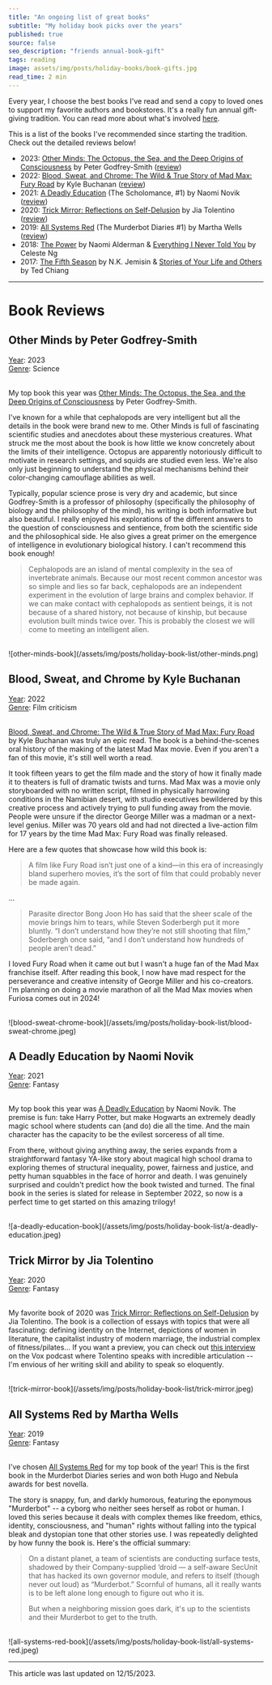 ```yaml
---
title: "An ongoing list of great books"
subtitle: "My holiday book picks over the years"
published: true
source: false
seo_description: "friends annual-book-gift"
tags: reading
image: assets/img/posts/holiday-books/book-gifts.jpg
read_time: 2 min
---
```


Every year, I choose the best books I've read and send a copy to 
loved ones to support my favorite authors and bookstores. It's a really
fun annual gift-giving tradition. You can read more about what's involved [here](/blog/2023/01/16/holiday-books/).

This is a list of the books I've recommended since starting the tradition. Check out the detailed reviews below!
- 2023: [Other Minds: The Octopus, the Sea, and the Deep Origins of Consciousness](https://www.goodreads.com/en/book/show/28116739) by Peter Godfrey-Smith ([review](#other-minds-by-peter-godfrey-smith))
- 2022: [Blood, Sweat, and Chrome: The Wild & True Story of Mad Max: Fury Road](https://www.goodreads.com/book/show/57789644-blood-sweat-chrome) by Kyle Buchanan ([review](#blood-sweat-and-chrome-by-kyle-buchanan))
- 2021: [A Deadly Education](https://www.goodreads.com/book/show/50548197-a-deadly-education) (The Scholomance, #1) by Naomi Novik ([review](#a-deadly-education-by-naomi-novik))
- 2020: [Trick Mirror: Reflections on Self-Delusion](https://www.goodreads.com/book/show/43126457-trick-mirror) by Jia Tolentino ([review](#trick-mirror-by-jia-tolentino))
- 2019: [All Systems Red](https://www.goodreads.com/book/show/32758901-all-systems-red) (The Murderbot Diaries #1) by Martha Wells ([review](#all-systems-red-by-martha-wells))
- 2018: [The Power](https://www.goodreads.com/book/show/29751398-the-power) by Naomi Alderman & [Everything I Never Told You](https://www.goodreads.com/book/show/18693763-everything-i-never-told-you) by Celeste Ng
- 2017: [The Fifth Season](https://www.goodreads.com/book/show/19161852-the-fifth-season) by N.K. Jemisin & [Stories of Your Life and Others](https://www.goodreads.com/book/show/223380.Stories_of_Your_Life_and_Others) by Ted Chiang


<hr class="section-divider" />

# Book Reviews

## Other Minds by Peter Godfrey-Smith

<u>Year</u>: 2023<br />
<u>Genre</u>: Science<br /><br />

My top book this year was [Other Minds: The Octopus, the Sea, and the Deep Origins of Consciousness](https://www.goodreads.com/en/book/show/28116739) by Peter Godfrey-Smith. 

I've known for a while that cephalopods are very intelligent but all the details in the book were brand new to me. Other Minds is full of fascinating scientific studies and anecdotes about these mysterious creatures. What struck me the most about the book is how little we know concretely about the limits of their intelligence. Octopus are apparently notoriously difficult to motivate in research settings, and squids are studied even less. We're also only just beginning to understand the physical mechanisms behind their color-changing camouflage abilities as well. 

Typically, popular science prose is very dry and academic, but since Godfrey-Smith is a professor of philosophy (specifically the philosophy of biology and the philosophy of the mind), his writing is both informative but also beautiful. I really enjoyed his explorations of the different answers to the question of consciousness and sentience, from both the scientific side and the philosophical side. He also gives a great primer on the emergence of intelligence in evolutionary biological history. I can't recommend this book enough!

> Cephalopods are an island of mental complexity in the sea of invertebrate animals. Because our most recent common ancestor was so simple and lies so far back, cephalopods are an independent experiment in the evolution of large brains and complex behavior. If we can make contact with cephalopods as sentient beings, it is not because of a shared history, not because of kinship, but because evolution built minds twice over. This is probably the closest we will come to meeting an intelligent alien. 

<br />
![other-minds-book](/assets/img/posts/holiday-book-list/other-minds.png)
<br />

## Blood, Sweat, and Chrome by Kyle Buchanan

<u>Year</u>: 2022<br />
<u>Genre</u>: Film criticism<br /><br />

[Blood, Sweat, and Chrome: The Wild & True Story of Mad Max: Fury Road](https://www.goodreads.com/book/show/57789644-blood-sweat-chrome) by Kyle Buchanan was truly an epic read. The book is a behind-the-scenes oral history of the making of the latest Mad Max movie. Even if you aren't a fan of this movie, it's still well worth a read. 

It took fifteen years to get the film made and the story of how it finally made it to theaters is full of dramatic twists and turns. Mad Max was a movie only storyboarded with no written script, filmed in physically harrowing conditions in the Namibian desert, with studio executives bewildered by this creative process and actively trying to pull funding away from the movie. People were unsure if the director George Miller was a madman or a next-level genius. Miller was 70 years old and had not directed a live-action film for 17 years by the time Mad Max: Fury Road was finally released.

Here are a few quotes that showcase how wild this book is:

> A film like Fury Road isn’t just one of a kind—in this era of increasingly bland superhero movies, it’s the sort of film that could probably never be made again.

...

> Parasite director Bong Joon Ho has said that the sheer scale of the movie brings him to tears, while Steven Soderbergh put it more bluntly. “I don’t understand how they’re not still shooting that film,” Soderbergh once said, “and I don’t understand how hundreds of people aren’t dead.”

I loved Fury Road when it came out but I wasn't a huge fan of the Mad Max franchise itself. After reading this book, I now have mad respect for the perseverance and creative intensity of George Miller and his co-creators. I'm planning on doing a movie marathon of all the Mad Max movies when Furiosa comes out in 2024!

<br />
![blood-sweat-chrome-book](/assets/img/posts/holiday-book-list/blood-sweat-chrome.jpeg)
<br />

## A Deadly Education by Naomi Novik

<u>Year</u>: 2021<br />
<u>Genre</u>: Fantasy<br /><br />

My top book this year was [A Deadly Education](https://www.goodreads.com/book/show/50548197-a-deadly-education) by Naomi Novik. The premise is fun: take Harry Potter, but make Hogwarts an extremely deadly magic school where students can (and do) die all the time. And the main character has the capacity to be the evilest sorceress of all time.

From there, without giving anything away, the series expands from a straightforward fantasy YA-like story about magical high school drama to exploring themes of structural inequality, power, fairness and justice, and petty human squabbles in the face of horror and death. I was genuinely surprised and couldn't predict how the book twisted and turned. The final book in the series is slated for release in September 2022, so now is a perfect time to get started on this amazing trilogy!

<br />
![a-deadly-education-book](/assets/img/posts/holiday-book-list/a-deadly-education.jpeg)
<br />

## Trick Mirror by Jia Tolentino

<u>Year</u>: 2020<br />
<u>Genre</u>: Fantasy<br /><br />

My favorite book of 2020 was [Trick Mirror: Reflections on Self-Delusion](https://www.goodreads.com/book/show/43126457-trick-mirror) by Jia Tolentino. The book is a collection of essays with topics that were all fascinating: defining identity on the Internet, depictions of women in literature, the capitalist industry of modern marriage, the industrial complex of fitness/pilates... If you want a preview, you can check out [this interview](https://podcasts.apple.com/ca/podcast/jia-tolentino-on-what-happens-when-life-is-endless/id1081584611?i=1000447807714) on the Vox podcast where Tolentino speaks with incredible articulation -- I'm envious of her writing skill and ability to speak so eloquently.

<br />
![trick-mirror-book](/assets/img/posts/holiday-book-list/trick-mirror.jpeg)
<br />

## All Systems Red by Martha Wells

<u>Year</u>: 2019<br />
<u>Genre</u>: Fantasy<br /><br />

I've chosen [All Systems Red](https://www.goodreads.com/book/show/32758901-all-systems-red) for my top book of the year! This is the first book in the Murderbot Diaries series and won both Hugo and Nebula awards for best novella.

The story is snappy, fun, and darkly humorous, featuring the eponymous "Murderbot" -- a cyborg who neither sees herself as robot or human. I loved this series because it deals with complex themes like freedom, ethics, identity, consciousness, and "human" rights without falling into the typical bleak and dystopian tone that other stories use. I was repeatedly delighted by how funny the book is. Here's the official summary:

> On a distant planet, a team of scientists are conducting surface tests, shadowed by their Company-supplied ‘droid — a self-aware SecUnit that has hacked its own governor module, and refers to itself (though never out loud) as “Murderbot.” Scornful of humans, all it really wants is to be left alone long enough to figure out who it is. 
> 
> But when a neighboring mission goes dark, it's up to the scientists and their Murderbot to get to the truth.

<br />
![all-systems-red-book](/assets/img/posts/holiday-book-list/all-systems-red.jpeg)
<br />

<hr class="section-divider" />

<footer>This article was last updated on 12/15/2023. </footer>